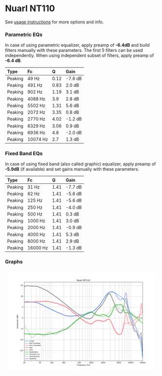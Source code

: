 # Nuarl NT110
See [usage instructions](https://github.com/jaakkopasanen/AutoEq#usage) for more options and info.

### Parametric EQs
In case of using parametric equalizer, apply preamp of **-6.4dB** and build filters manually
with these parameters. The first 5 filters can be used independently.
When using independent subset of filters, apply preamp of **-6.4 dB**.

| Type    | Fc       |    Q | Gain    |
|:--------|:---------|:-----|:--------|
| Peaking | 49 Hz    | 0.12 | -7.6 dB |
| Peaking | 491 Hz   | 0.83 | 2.0 dB  |
| Peaking | 902 Hz   | 1.19 | 3.1 dB  |
| Peaking | 4088 Hz  | 3.9  | 2.8 dB  |
| Peaking | 5502 Hz  | 1.31 | 5.6 dB  |
| Peaking | 2072 Hz  | 3.35 | 0.8 dB  |
| Peaking | 2770 Hz  | 4.02 | -1.2 dB |
| Peaking | 6329 Hz  | 3.06 | 0.9 dB  |
| Peaking | 6936 Hz  | 4.8  | -2.0 dB |
| Peaking | 10074 Hz | 2.7  | 1.3 dB  |

### Fixed Band EQs
In case of using fixed band (also called graphic) equalizer, apply preamp of **-5.9dB**
(if available) and set gains manually with these parameters.

| Type    | Fc       |    Q | Gain    |
|:--------|:---------|:-----|:--------|
| Peaking | 31 Hz    | 1.41 | -7.7 dB |
| Peaking | 62 Hz    | 1.41 | -5.6 dB |
| Peaking | 125 Hz   | 1.41 | -5.6 dB |
| Peaking | 250 Hz   | 1.41 | -4.0 dB |
| Peaking | 500 Hz   | 1.41 | 0.3 dB  |
| Peaking | 1000 Hz  | 1.41 | 3.0 dB  |
| Peaking | 2000 Hz  | 1.41 | -0.9 dB |
| Peaking | 4000 Hz  | 1.41 | 5.3 dB  |
| Peaking | 8000 Hz  | 1.41 | 2.9 dB  |
| Peaking | 16000 Hz | 1.41 | -1.3 dB |

### Graphs
![](./Nuarl%20NT110.png)